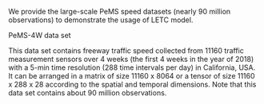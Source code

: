 We provide the large-scale PeMS speed datasets (nearly 90 million observations) to demonstrate the usage of LETC model.

PeMS-4W data set

This data set contains freeway traffic speed collected from 11160 traffic measurement sensors over 4 weeks (the first 4 weeks in the year of 2018) with a 5-min time resolution (288 time intervals per day) in California, USA. It can be arranged in a matrix of size 11160 x 8064 or a tensor of size 11160 x 288 x 28 according to the spatial and temporal dimensions. Note that this data set contains about 90 million observations.
